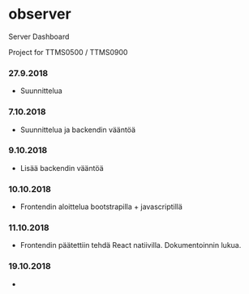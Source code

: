 # observer
Server Dashboard

Project for TTMS0500 /  TTMS0900

### 27.9.2018
- Suunnittelua
### 7.10.2018
- Suunnittelua ja backendin vääntöä
### 9.10.2018
- Lisää backendin vääntöä
### 10.10.2018
- Frontendin aloittelua bootstrapilla + javascriptillä
### 11.10.2018
- Frontendin päätettiin tehdä React natiivilla. Dokumentoinnin lukua.
### 19.10.2018
- 